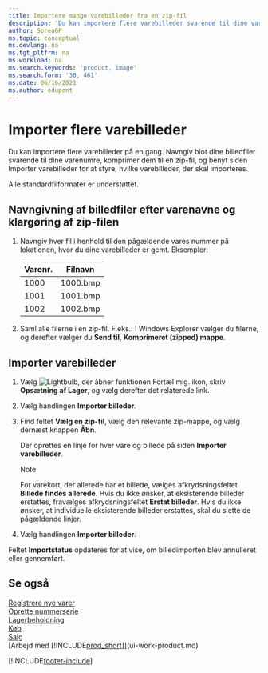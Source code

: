 ```yaml
---
title: Importere mange varebilleder fra en zip-fil
description: 'Du kan importere flere varebilleder svarende til dine varenumre ved at komprimere dem til en zip-fil, og benyt siden Importer varebilleder for at styre, hvilke varebilleder, der skal importeres.'
author: SorenGP
ms.topic: conceptual
ms.devlang: na
ms.tgt_pltfrm: na
ms.workload: na
ms.search.keywords: 'product, image'
ms.search.form: '30, 461'
ms.date: 06/16/2021
ms.author: edupont
---
```

# <a name="import-multiple-item-pictures" />Importer flere varebilleder
Du kan importere flere varebilleder på en gang. Navngiv blot dine billedfiler svarende til dine varenumre, komprimer dem til en zip-fil, og benyt siden Importer varebilleder for at styre, hvilke varebilleder, der skal importeres.

Alle standardfilformater er understøttet.

## <a name="to-name-picture-files-by-the-item-names-and-prepare-the-zip-file" />Navngivning af billedfiler efter varenavne og klargøring af zip-filen
1. Navngiv hver fil i henhold til den pågældende vares nummer på lokationen, hvor du dine varebilleder er gemt. Eksempler:

    |Varenr.|Filnavn|
    |-|-|
    |1000|1000.bmp|
    |1001|1001.bmp|
    |1002|1002.bmp|

2. Saml alle filerne i en zip-fil. F.eks.: I Windows Explorer vælger du filerne, og derefter vælger du **Send til**, **Komprimeret (zipped) mappe**.     

## <a name="to-import-item-pictures" />Importer varebilleder
1. Vælg ![Lightbulb, der åbner funktionen Fortæl mig.](media/ui-search/search_small.png "Fortæl mig, hvad du vil foretage dig") ikon, skriv **Opsætning af Lager**, og vælg derefter det relaterede link.
2. Vælg handlingen **Importer billeder**.
3. Find feltet **Vælg en zip-fil**, vælg den relevante zip-mappe, og vælg dernæst knappen **Åbn**.

    Der oprettes en linje for hver vare og billede på siden **Importer varebilleder**.

    > [!NOTE]
    > For varekort, der allerede har et billede, vælges afkrydsningsfeltet **Billede findes allerede**. Hvis du ikke ønsker, at eksisterende billeder erstattes, fravælges afkrydsningsfeltet **Erstat billeder**. Hvis du ikke ønsker, at individuelle eksisterende billeder erstattes, skal du slette de pågældende linjer.

3. Vælg handlingen **Importer billeder**.

Feltet **Importstatus** opdateres for at vise, om billedimporten blev annulleret eller gennemført.       

## <a name="see-also" />Se også
[Registrere nye varer](inventory-how-register-new-items.md)  
[Oprette nummerserie](ui-create-number-series.md)  
[Lagerbeholdning](inventory-manage-inventory.md)  
[Køb](purchasing-manage-purchasing.md)  
[Salg](sales-manage-sales.md)  
[Arbejd med [!INCLUDE[prod_short](includes/prod_short.md)]](ui-work-product.md)


[!INCLUDE[footer-include](includes/footer-banner.md)]
